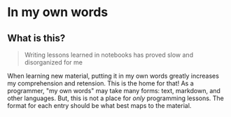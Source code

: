 # In my own words

## What is this?

> Writing lessons learned in notebooks has proved slow and disorganized for me

When learning new material, putting it in my own words greatly increases my comprehension and retension. This is the home for that! As a programmer, "my own words" may take many forms: text, markdown, and other languages. But, this is not a place for *only* programming lessons. The format for each entry should be what best maps to the material.